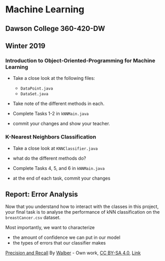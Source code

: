 # Machine Learning
## Dawson College 360-420-DW
## Winter 2019

### Introduction to Object-Oriented-Programming for Machine Learning

- Take a close look at the following files:
  - `DataPoint.java`
  - `DataSet.java`

- Take note of the different methods in each.

- Complete Tasks 1-2 in `kNNMain.java`

- commit your changes and show your teacher.

### K-Nearest Neighbors Classification
 - Take a close look at `KNNClassifier.java`
 - what do the different methods do?

 - Complete Tasks 4, 5, and 6 in `kNNMain.java`
  - at the end of each task, commit your changes

## Report: Error Analysis

Now that you understand how to interact with the classes in this project, your final task is to analyse the performance of kNN classification on the `breastCancer.csv` dataset.

Most importantly, we want to characterize
 - the amount of confidence we can put in our model
 - the types of errors that our classifier makes

[Precision and Recall](//Precisionrecall.svg)
By <a href="//commons.wikimedia.org/wiki/User:Walber" title="User:Walber">Walber</a> - <span class="int-own-work" lang="en">Own work</span>, <a href="https://creativecommons.org/licenses/by-sa/4.0" title="Creative Commons Attribution-Share Alike 4.0">CC BY-SA 4.0</a>, <a href="https://commons.wikimedia.org/w/index.php?curid=36926283">Link</a>
